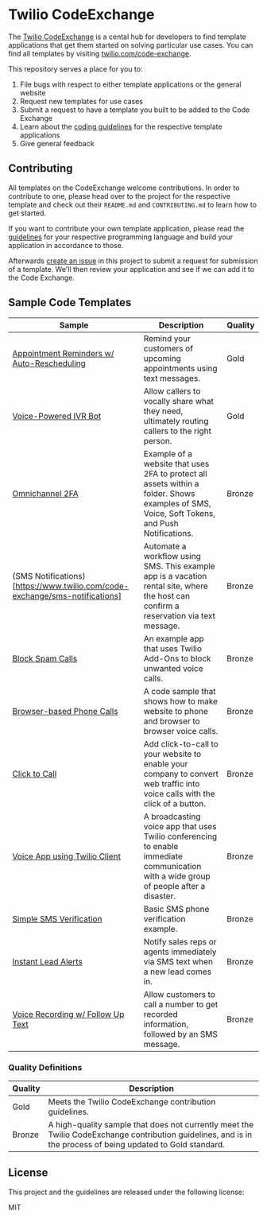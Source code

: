 # Twilio CodeExchange

The [Twilio CodeExchange](https://twilio.com/code-exchange) is a cental hub for developers to find template applications that get them started on solving particular use cases. You can find all templates by visiting [twilio.com/code-exchange](https://www.twilio.com/code-exchange).

This repository serves a place for you to:
1. File bugs with respect to either template applications or the general website
2. Request new templates for use cases 
3. Submit a request to have a template you built to be added to the Code Exchange
4. Learn about the [coding guidelines](guidelines/) for the respective template applications
5. Give general feedback

## Contributing

All templates on the CodeExchange welcome contributions. In order to contribute to one, please head over to the project for the respective template and check out their `README.md` and `CONTRIBUTING.md` to learn how to get started.

If you want to contribute your own template application, please read the [guidelines](guidelines/) for your respective programming language and build your application in accordance to those. 

Afterwards [create an issue](https://github.com/twilio-labs/code-exchange/issues/new/choose) in this project to submit a request for submission of a template. We'll then review your application and see if we can add it to the Code Exchange.

## Sample Code Templates
| Sample                                           | Description                                                                                                                                  | Quality |
|--------------------------------------------------|----------------------------------------------------------------------------------------------------------------------------------------------|---------|
| [Appointment Reminders w/ Auto-Rescheduling](https://www.twilio.com/code-exchange/appointment-reminders-sms)       | Remind your customers of upcoming appointments using text messages.                                                                          | Gold    |
| [Voice-Powered IVR Bot](https://www.twilio.com/code-exchange/voice-powered-ivr-bot)               | Allow callers to vocally share what they need, ultimately routing callers to the right person.                                               | Gold    |
| [Omnichannel 2FA](https://www.twilio.com/code-exchange/omnichannel-two-fa) | Example of a website that uses 2FA to protect all assets within a folder. Shows examples of SMS, Voice, Soft Tokens, and Push Notifications. | Bronze  |
| (SMS Notifications)[https://www.twilio.com/code-exchange/sms-notifications]                   | Automate a workflow using SMS. This example app is a vacation rental site, where the host can confirm a reservation via text message.        | Bronze  |
| [Block Spam Calls](https://www.twilio.com/code-exchange/block-spam-calls)                                 | An example app that uses Twilio Add-Ons to block unwanted voice calls.                                                                       | Bronze  |
| [Browser-based Phone Calls](https://www.twilio.com/code-exchange/browser-based-phone-calls)                        | A code sample that shows how to make website to phone and browser to browser voice calls.                                                    | Bronze  |
| [Click to Call](https://www.twilio.com/code-exchange/click-call)                                    | Add click-to-call to your website to enable your company to convert web traffic into voice calls with the click of a button.                 | Bronze  |
| [Voice App using Twilio Client](https://www.twilio.com/code-exchange/voice-app-using-twilio-client)                    | A broadcasting voice app that uses Twilio conferencing to enable immediate communication with a wide group of people after a disaster.       | Bronze  |
| [Simple SMS Verification](https://www.twilio.com/code-exchange/sms-phone-verification)                          | Basic SMS phone verification example.                                                                                                        | Bronze  |
| [Instant Lead Alerts](https://www.twilio.com/code-exchange/instant-lead-alerts)                              | Notify sales reps or agents immediately via SMS text when a new lead comes in.                                                               | Bronze  |
| [Voice Recording w/ Follow Up Text](https://www.twilio.com/code-exchange/voice-recording-w-follow-text)                | Allow customers to call a number to get recorded information, followed by an SMS message.                                                    | Bronze  |

### Quality Definitions
| Quality | Description                                                                                                                                                  |
|---------|--------------------------------------------------------------------------------------------------------------------------------------------------------------|
| Gold    | Meets the Twilio CodeExchange contribution guidelines.                                                                                                       |
| Bronze  | A high-quality sample that does not currently meet the Twilio CodeExchange contribution guidelines, and is in the process of being updated to Gold standard. |

## License

This project and the guidelines are released under the following license:

MIT
